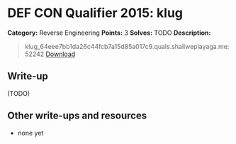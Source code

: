 # DEF CON Qualifier 2015: klug

**Category:** Reverse Engineering
**Points:** 3
**Solves:** TODO
**Description:**

> klug_64eee7bb1da26c44fcb7a15d85a017c9.quals.shallweplayaga.me:52242 [Download](http://downloads.notmalware.ru/klug_64eee7bb1da26c44fcb7a15d85a017c9)


## Write-up

(TODO)

## Other write-ups and resources

* none yet
